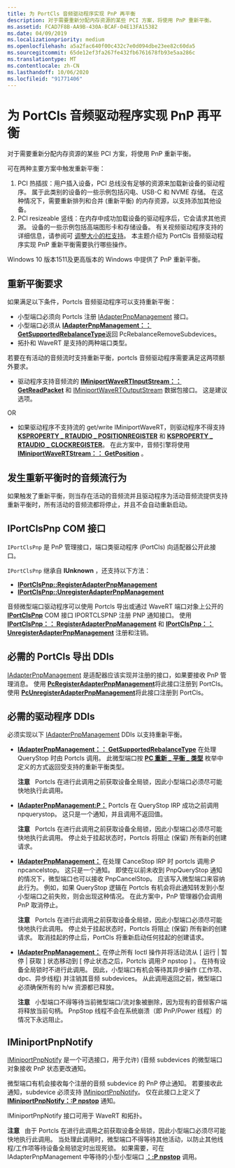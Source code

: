```yaml
---
title: 为 PortCls 音频驱动程序实现 PnP 再平衡
description: 对于需要重新分配内存资源的某些 PCI 方案，将使用 PnP 重新平衡。
ms.assetid: FCAD7F8B-AA9B-430A-BCAF-04E13FA15382
ms.date: 04/09/2019
ms.localizationpriority: medium
ms.openlocfilehash: a5a2fac640f00c432c7e0d094dbe23ee82c60da5
ms.sourcegitcommit: 65de12ef3fa267fe432fb6761678fb93e5aa286c
ms.translationtype: MT
ms.contentlocale: zh-CN
ms.lasthandoff: 10/06/2020
ms.locfileid: "91771406"
---
```

# <a name="implement-pnp-rebalance-for-portcls-audio-drivers"></a>为 PortCls 音频驱动程序实现 PnP 再平衡


对于需要重新分配内存资源的某些 PCI 方案，将使用 PnP 重新平衡。

可在两种主要方案中触发重新平衡：

1. PCI 热插拔：用户插入设备，PCI 总线没有足够的资源来加载新设备的驱动程序。 属于此类别的设备的一些示例包括闪电、USB-C 和 NVME 存储。 在这种情况下，需要重新排列和合并 (重新平衡) 的内存资源，以支持添加其他设备。
2. PCI resizeable 竖线：在内存中成功加载设备的驱动程序后，它会请求其他资源。 设备的一些示例包括高端图形卡和存储设备。 有关视频驱动程序支持的详细信息，请参阅可 [调整大小的栏支持](../display/resizable-bar-support.md)。
本主题介绍为 PortCls 音频驱动程序实现 PnP 重新平衡需要执行哪些操作。

Windows 10 版本1511及更高版本的 Windows 中提供了 PnP 重新平衡。

## <a name="span-idrebalance_requirementsspanspan-idrebalance_requirementsspanspan-idrebalance_requirementsspanrebalance-requirements"></a><span id="Rebalance_Requirements"></span><span id="rebalance_requirements"></span><span id="REBALANCE_REQUIREMENTS"></span>重新平衡要求


如果满足以下条件，Portcls 音频驱动程序可以支持重新平衡：

-   小型端口必须向 Portcls 注册 [IAdapterPnpManagement](/windows-hardware/drivers/ddi/portcls/nn-portcls-iadapterpnpmanagement) 接口。
-   小型端口必须从 [**IAdapterPnpManagement：： GetSupportedRebalanceType**](/windows-hardware/drivers/ddi/portcls/nf-portcls-iadapterpnpmanagement-getsupportedrebalancetype)返回 PcRebalanceRemoveSubdevices。
-   拓扑和 WaveRT 是支持的两种端口类型。

若要在有活动的音频流时支持重新平衡，portcls 音频驱动程序需要满足这两项额外要求。

-   驱动程序支持音频流的 [**IMiniportWaveRTInputStream：： GetReadPacket**](/windows-hardware/drivers/ddi/portcls/nf-portcls-iminiportwavertinputstream-getreadpacket) 和 [IMiniportWaveRTOutputStream](/windows-hardware/drivers/ddi/portcls/nn-portcls-iminiportwavertoutputstream) 数据包接口。 这是建议选项。

OR

-   如果驱动程序不支持流的 get/write IMiniportWaveRT，则驱动程序不得支持 [**KSPROPERTY \_ RTAUDIO \_ POSITIONREGISTER**](./ksproperty-rtaudio-positionregister.md) 和 [**KSPROPERTY \_ RTAUDIO \_ CLOCKREGISTER**](./ksproperty-rtaudio-clockregister.md)。 在此方案中，音频引擎将使用 [**IMiniportWaveRTStream：： GetPosition**](/windows-hardware/drivers/ddi/portcls/nf-portcls-iminiportwavertstream-getposition) 。

## <a name="span-idaudio_stream_behavior_when_rebalancing_occursspanspan-idaudio_stream_behavior_when_rebalancing_occursspanspan-idaudio_stream_behavior_when_rebalancing_occursspanaudio-stream-behavior-when-rebalancing-occurs"></a><span id="Audio_Stream_Behavior_When_Rebalancing_Occurs"></span><span id="audio_stream_behavior_when_rebalancing_occurs"></span><span id="AUDIO_STREAM_BEHAVIOR_WHEN_REBALANCING_OCCURS"></span>发生重新平衡时的音频流行为


如果触发了重新平衡，则当存在活动的音频流并且驱动程序为活动音频流提供支持重新平衡时，所有活动的音频流都将停止，并且不会自动重新启动。

## <a name="span-idiportclspnp_com_interfacespanspan-idiportclspnp_com_interfacespanspan-idiportclspnp_com_interfacespaniportclspnp-com-interface"></a><span id="IPortClsPnp_COM_Interface"></span><span id="iportclspnp_com_interface"></span><span id="IPORTCLSPNP_COM_INTERFACE"></span>IPortClsPnp COM 接口


`IPortClsPnp` 是 PnP 管理接口，端口类驱动程序 (PortCls) 向适配器公开此接口。

`IPortClsPnp` 继承自 **IUnknown** ，还支持以下方法：

-   [**IPortClsPnp::RegisterAdapterPnpManagement**](/windows-hardware/drivers/ddi/portcls/nf-portcls-iportclspnp-registeradapterpnpmanagement)
-   [**IPortClsPnp::UnregisterAdapterPnpManagement**](/windows-hardware/drivers/ddi/portcls/nf-portcls-iportclspnp-unregisteradapterpnpmanagement)

音频微型端口驱动程序可以使用 Portcls 导出或通过 WaveRT 端口对象上公开的 [**IPortClsPnp**](/windows-hardware/drivers/ddi/portcls/nn-portcls-iportclspnp) COM 接口 IPORTCLSPNP 注册 PNP 通知接口。 使用 [**IPortClsPnp：： RegisterAdapterPnpManagement**](/windows-hardware/drivers/ddi/portcls/nf-portcls-iportclspnp-registeradapterpnpmanagement) 和 [**IPortClsPnp：： UnregisterAdapterPnpManagement**](/windows-hardware/drivers/ddi/portcls/nf-portcls-iportclspnp-unregisteradapterpnpmanagement) 注册和注销。

## <a name="span-idrequired_portcls_export_ddisspanspan-idrequired_portcls_export_ddisspanspan-idrequired_portcls_export_ddisspanrequired-portcls-export-ddis"></a><span id="Required_PortCls_Export_DDIs"></span><span id="required_portcls_export_ddis"></span><span id="REQUIRED_PORTCLS_EXPORT_DDIS"></span>必需的 PortCls 导出 DDIs


[IAdapterPnpManagement](/windows-hardware/drivers/ddi/portcls/nn-portcls-iadapterpnpmanagement) 是适配器应该实现并注册的接口，如果要接收 PnP 管理消息。 使用 [**PcRegisterAdapterPnpManagement**](/windows-hardware/drivers/ddi/portcls/nf-portcls-pcregisteradapterpnpmanagement)将此接口注册到 PortCls。 使用 [**PcUnregisterAdapterPnpManagement**](/windows-hardware/drivers/ddi/portcls/nf-portcls-pcunregisteradapterpnpmanagement)将此接口注册到 PortCls。

## <a name="span-idrequired_driver_ddisspanspan-idrequired_driver_ddisspanspan-idrequired_driver_ddisspanrequired-driver-ddis"></a><span id="Required_Driver_DDIs"></span><span id="required_driver_ddis"></span><span id="REQUIRED_DRIVER_DDIS"></span>必需的驱动程序 DDIs


必须实现以下 [IAdapterPnpManagement](/windows-hardware/drivers/ddi/portcls/nn-portcls-iadapterpnpmanagement) DDIs 以支持重新平衡。

-   [**IAdapterPnpManagement：： GetSupportedRebalanceType**](/windows-hardware/drivers/ddi/portcls/nf-portcls-iadapterpnpmanagement-getsupportedrebalancetype) 在处理 QueryStop 时由 Portcls 调用。 此微型端口按 [**PC 重新 \_ 平衡 \_ 类型**](/windows-hardware/drivers/ddi/portcls/ne-portcls-pc_rebalance_type) 枚举中定义的方式返回受支持的重新平衡类型。

    **注意**   Portcls 在进行此调用之前获取设备全局锁，因此小型端口必须尽可能快地执行此调用。

     

-   [**IAdapterPnpManagement:P：**](/windows-hardware/drivers/ddi/portcls/nf-portcls-iadapterpnpmanagement-pnpquerystop) Portcls 在 QueryStop IRP 成功之前调用 npquerystop。 这只是一个通知，并且调用不返回值。

    **注意**   Portcls 在进行此调用之前获取设备全局锁，因此小型端口必须尽可能快地执行此调用。 停止处于挂起状态时，Portcls 将阻止 (保留) 所有新的创建请求。

     

-   [**IAdapterPnpManagement：**](/windows-hardware/drivers/ddi/portcls/nf-portcls-iadapterpnpmanagement-pnpcancelstop) 在处理 CanceStop IRP 时 portcls 调用:P npcancelstop。 这只是一个通知。 即使在以前未收到 PnpQueryStop 通知的情况下，微型端口也可以接收 PnpCancelStop。 应该写入微型端口来容纳此行为。 例如，如果 QueryStop 逻辑在 Portcls 有机会将此通知转发到小型小型端口之前失败，则会出现这种情况。 在此方案中，PnP 管理器仍会调用 PnP 取消停止。

    **注意**   Portcls 在进行此调用之前获取设备全局锁，因此小型端口必须尽可能快地执行此调用。 停止处于挂起状态时，Portcls 将阻止 (保留) 所有新的创建请求。 取消挂起的停止后，PortCls 将重新启动任何挂起的创建请求。

     

-   [**IAdapterPnpManagement：**](/windows-hardware/drivers/ddi/portcls/nf-portcls-iadapterpnpmanagement-pnpstop) 在停止所有 Ioctl 操作并将活动流从 \[ 运行 | 暂停 | 获取 \] 状态移动到 \[ 停止状态之后，Portcls 调用:P npstop \] 。 在持有设备全局锁时不进行此调用。 因此，小型端口有机会等待其异步操作 (工作项、dpc、异步线程) 并注销其音频 subdevices。 从此调用返回之前，微型端口必须确保所有的 h/w 资源都已释放。

    **注意**   小型端口不得等待当前微型端口/流对象被删除，因为现有的音频客户端将释放当前句柄。 PnpStop 线程不会在系统崩溃（即 PnP/Power 线程）的情况下永远阻止。

     

## <a name="span-id_iminiportpnpnotifyspanspan-id_iminiportpnpnotifyspanspan-id_iminiportpnpnotifyspan-iminiportpnpnotify"></a><span id="_IMiniportPnpNotify"></span><span id="_iminiportpnpnotify"></span><span id="_IMINIPORTPNPNOTIFY"></span> IMiniportPnpNotify


[IMiniportPnpNotify](/windows-hardware/drivers/ddi/portcls/nn-portcls-iminiportpnpnotify) 是一个可选接口，用于允许)  (音频 subdevices 的微型端口对象接收 PnP 状态更改通知。

微型端口有机会接收每个注册的音频 subdevice 的 PnP 停止通知。 若要接收此通知，subdevice 必须支持 [IMiniportPnpNotify](/windows-hardware/drivers/ddi/portcls/nn-portcls-iminiportpnpnotify)。 仅在此接口上定义了 [**IMiniportPnpNotify：:P npstop**](/windows-hardware/drivers/ddi/portcls/nf-portcls-iminiportpnpnotify-pnpstop) 通知。

IMiniportPnpNotify 接口可用于 WaveRT 和拓扑。

**注意**   由于 Portcls 在进行此调用之前获取设备全局锁，因此小型端口必须尽可能快地执行此调用。 当处理此调用时，微型端口不得等待其他活动，以防止其他线程/工作项等待设备全局锁定时出现死锁。 如果需要，可在 IAdapterPnpManagement 中等待的小型小型端口 [**：:P npstop**](/windows-hardware/drivers/ddi/portcls/nf-portcls-iadapterpnpmanagement-pnpstop) 调用。